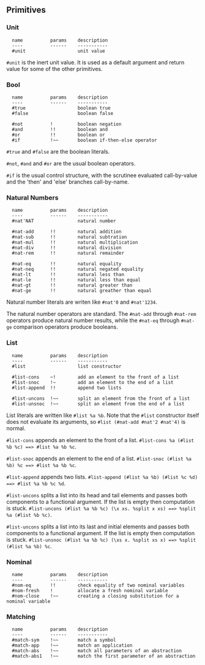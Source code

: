 
## Primitives

### Unit

```
  name          params    description
  ----          ------    -----------
  #unit                   unit value
```

``#unit`` is the inert unit value. It is used as a default argument and return value for some of the other primitives.


### Bool

```
  name          params    description
  ----          ------    -----------
  #true                   boolean true
  #false                  boolean false

  #not          !         boolean negation
  #and          !!        boolean and
  #or           !!        boolean or
  #if           !~~       boolean if-then-else operator
```

``#true`` and ``#false`` are the boolean literals.

``#not``, ``#and`` and ``#or`` are the usual boolean operators.

``#if`` is the usual control structure, with the scrutinee evaluated call-by-value and the 'then' and 'else' branches call-by-name.


### Natural Numbers

```
  name          params    description
  ----          ------    -----------
  #nat'NAT                natural number

  #nat-add      !!        natural addition
  #nat-sub      !!        natural subtration
  #nat-mul      !!        natural multiplication
  #nat-div      !!        natural division
  #nat-rem      !!        natural remainder

  #nat-eq       !!        natural equality
  #nat-neq      !!        natural negated equality
  #nat-lt       !!        natural less than
  #nat-le       !!        natural less than equal
  #nat-gt       !!        natural greater than
  #nat-ge       !!        natural greather than equal
```

Natural number literals are writen like ``#nat'0`` and ``#nat'1234``.

The natural number operators are standard. The ``#nat-add`` through ``#nat-rem`` operators produce natural number results, while the ``#nat-eq`` through ``#nat-ge`` comparison operators produce booleans.


### List

```
  name          params    description
  ----          ------    -----------
  #list                   list constructor

  #list-cons    ~!        add an element to the front of a list
  #list-snoc    !~        add an element to the end of a list
  #list-append  !!        append two lists

  #list-uncons  !~~       split an element from the front of a list
  #list-unsnoc  !~~       split an element from the end of a list
```

List literals are written like ``#list %a %b``. Note that the ``#list`` constructor itself does not evaluate its arguments, so ``#list (#nat-add #nat'2 #nat'4)`` is normal.

``#list-cons`` appends an element to the front of a list.
``#list-cons %a (#list %b %c) ==> #list %a %b %c``.

``#list-snoc`` appends an element to the end of a list.
``#list-snoc (#list %a %b) %c ==> #list %a %b %c``.

``#list-append`` appends two lists.
``#list-append (#list %a %b) (#list %c %d) ==> #list %a %b %c %d``.

``#list-uncons`` splits a list into its head and tail elements and passes both components to a functional argument. If the list is empty then computation is stuck.
``#list-uncons (#list %a %b %c) (\x xs. %split x xs) ==> %split %a (#list %b %c)``.

``#list-uncons`` splits a list into its last and initial elements and passes both components to a functional argument. If the list is empty then computation is stuck.
``#list-unsnoc (#list %a %b %c) (\xs x. %split xs x) ==> %split (#list %a %b) %c``.



### Nominal

```
  name          params    description
  ----          ------    -----------
  #nom-eq       !!        check equality of two nominal variables
  #nom-fresh    !         allocate a fresh nominal variable
  #nom-close    !~~       creating a closing substitution for a nominal variable
```


### Matching

```
  name          params    description
  ----          ------    -----------
  #match-sym    !~~       match a symbol
  #match-app    !~~       match an application
  #match-abs    !~~       match all parameters of an abstraction
  #match-abs1   !~~       match the first parameter of an abstraction
```

